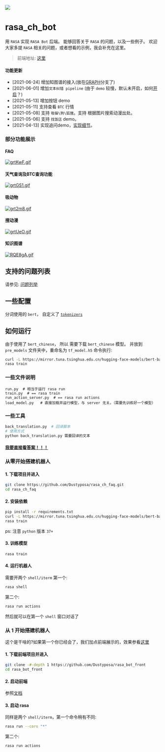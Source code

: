 ![](https://img.shields.io/badge/python-3.7%20%7C%20-blue)


# rasa_ch_bot
用 `RASA` 实现 `RASA Bot` 后端。 能够回答关于 `RASA` 的问题，以及一些例子。
欢迎大家多提 `RASA` 相关的问题，或者想看的示例，我会补充在这里。
>  前端地址: [这里](https://github.com/Dustyposa/rasa_bot_front)
#### 功能更新
- [2021-06-24] 增加知图谱的接入(放在[GRAPH](https://github.com/Dustyposa/rasa_ch_faq/tree/GRAPH)分支了)
- [2021-06-01] 增加`文本纠错 pipeline` (由于 `demo` 较慢，默认未开启，如何[开启](./compoments/nlu/helpers#文本纠错)？) 
- [2021-05-13] 增加按钮 demo
- [2021-05-11] 支持查看 `BTC` 行情
- [2021-05-08] 支持 `吸猫\狗\狐狸`。支持 根据图片搜索动漫出处。  
- [2021-05-06] 支持 `找饭店` demo。  
- [2021-04-13] 实现追问demo，[实现细节](./compoments/polices)。  
### 部分功能展示
#### FAQ
[![grtKwF.gif](https://z3.ax1x.com/2021/05/14/grtKwF.gif)](https://imgtu.com/i/grtKwF)
#### 天气查询及BTC查询功能
[![grtGS1.gif](https://z3.ax1x.com/2021/05/14/grtGS1.gif)](https://imgtu.com/i/grtGS1)
#### 吸动物
[![grt2m8.gif](https://z3.ax1x.com/2021/05/14/grt2m8.gif)](https://imgtu.com/i/grt2m8)
#### 搜动漫
[![grtUeO.gif](https://z3.ax1x.com/2021/05/14/grtUeO.gif)](https://imgtu.com/i/grtUeO)
#### 知识图谱
[![RQE8gA.gif](https://z3.ax1x.com/2021/06/24/RQE8gA.gif)](https://imgtu.com/i/RQE8gA)

## 支持的问题列表
请参见: [问题列举](./data/nlu/rasa_faq.yml)

## 一些配置
分词使用的 `bert`， 自定义了 [`tokenizers`](./compoments/nlu/tokenizers/bert_tokenizer.py) 

## 如何运行
由于使用了 `bert_chinese`， 所以 需要下载 `bert_chinese` 模型。
并放到 `pre_models` 文件夹中，重命名为 `tf_model.h5`
命令执行:
```bash
curl -L https://mirror.tuna.tsinghua.edu.cn/hugging-face-models/bert-base-chinese-tf_model.h5 -o pre_models/tf_model.h5
rasa train
``` 


### 一些文件说明
```
run.py  # 相当于运行 rasa run
train.py  # == rasa train
run_action_server.py  # == rasa run actions
load_model.py   # 直接加载并运行模型，与 server 无关。（需要先训练好一个模型） 
```
### 一些工具
```bash
back_translation.py  # 回译脚本
# 使用方式
python back_translation.py 需要回译的文本
```

#### [我要直接看答案！！！](./data/nlu/responses/responses.yml)

### 从零开始搭建机器人 
#### 1. 下载项目并进入
```bash
git clone https://github.com/Dustyposa/rasa_ch_faq.git 
cd rasa_ch_faq
```
#### 2. 安装依赖
```bash
pip install -r requirements.txt
curl -L https://mirror.tuna.tsinghua.edu.cn/hugging-face-models/bert-base-chinese-tf_model.h5 -o pre_models/tf_model.h5
rasa train
```
ps: 注意 `python` 版本 `37+`
#### 3. 训练模型
```bash
rasa train
```
#### 4. 运行机器人
需要开两个 `shell/iterm`
第一个:
```bash
rasa shell
```
第二个:
```bash
rasa run actions
```
然后就可以在第一个 `shell` 窗口对话了

### 从 1 开始搭建机器人
这个是干啥的?如果第一个你已经会了，我们加点前端展示的，效果参看[这里](#部分功能展示)


#### 1. 下载前端项目并进入
```bash
git clone -#-depth 1 https://github.com/Dustyposa/rasa_bot_front
cd rasa_bot_front
```
#### 2. 启动前端
参照[文档](https://github.com/Dustyposa/rasa_bot_front)
#### 3. 启动 rasa
同样是两个 `shell/iterm`，第一个命令稍有不同:
```bash
rasa run --cors "*"
```
第二个:
```bash
rasa run actions
```





